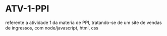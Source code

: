 # ATV-1-PPI
referente a atividade 1 da materia de PPI, tratando-se de um site de vendas de ingressos, com node/javascript, html, css
